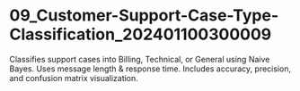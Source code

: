 # 09_Customer-Support-Case-Type-Classification_202401100300009
Classifies support cases into Billing, Technical, or General using Naive Bayes. Uses message length &amp; response time. Includes accuracy, precision, and confusion matrix visualization.
